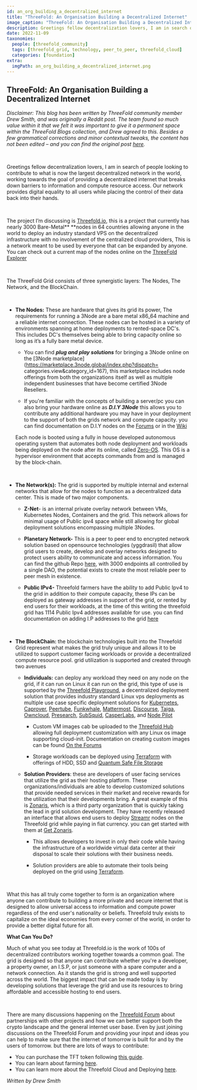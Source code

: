 ```yaml
---
id: an_org_building_a_decentralized_internet
title: "ThreeFold: An Organisation Building a Decentralized Internet"
image_caption: "ThreeFold: An Organisation Building a Decentralized Internet"
description: Greetings fellow decentralization lovers, I am in search of people looking to contribute to what is now the largest decentralized network in the world, working towards the goal of providing a decentralized internet that breaks down barriers to information and compute resource access. Our network provides digital equality to all users while placing the control of their data back into their hands.
date: 2022-11-09
taxonomies:
  people: [threefold_community]
  tags: [threefold_grid, technology, peer_to_peer, threefold_cloud]
  categories: [foundation]
extra:
  imgPath: an_org_building_a_decentralized_internet.png
---
```


## ThreeFold: An Organisation Building a Decentralized Internet

_*Disclaimer: This blog has been written by ThreeFold community member Drew Smith, and was originally a Reddit post. The team found so much value within it that we felt it was important to give it a permanent space within the ThreeFold Blogs collection, and Drew agreed to this. Besides a few grammatical corrections and minor contextual tweaks, the content has not been edited – and you can find the original post [here](https://www.reddit.com/user/DrewSmith214/comments/yhym2f/an_organization_building_a_decentralized_internet/).*_

<br>

Greetings fellow decentralization lovers, I am in search of people looking to contribute to what is now the largest decentralized network in the world, working towards the goal of providing a decentralized internet that breaks down barriers to information and compute resource access. Our network provides digital equality to all users while placing the control of their data back into their hands.

<br>

The project I’m discussing is [Threefold.io](https://threefold.io/), this is a project that currently has nearly 3000 Bare-Metal\*\* \*\*nodes in 64 countries allowing anyone in the world to deploy an industry standard VPS on the decentralized infrastructure with no involvement of the centralized cloud providers, This is a network meant to be used by everyone that can be expanded by anyone. You can check out a current map of the nodes online on the [ThreeFold Explorer](https://dashboard.grid.tf/explorer/statistics)

<br>

The ThreeFold Grid consists of three synergistic layers: The Nodes, The Network, and the BlockChain.

<br>

- **The Nodes:** These are hardware that gives its grid its power, The requirements for running a 3Node are a bare metal x86_64 machine and a reliable internet connection. These nodes can be hosted in a variety of environments spanning at home deployments to rented-space DC's. This includes DC's themselves being able to bring capacity online so long as it’s a fully bare metal device.

  - You can find **_plug and play solutions_** for bringing a 3Node online on the [3Node marketplace](https://marketplace.3node.global/index.php?dispatch= categories.view&category_id=167), this marketplace includes node offerings from both the organizations itself as well as multiple independent businesses that have become certified 3Node Resellers.

  - If you're familiar with the concepts of building a server/pc you can also bring your hardware online as **_D.I.Y 3Node_** this allows you to contribute any additional hardware you may have in your deployment to the support of both the grids network and compute capacity. you can find documentation on D.I.Y nodes on the [Forums](https://forum.threefold.io/t/diy-nodes-guide/837) or in the [Wiki](https://library.threefold.me/info/threefold#/tfgrid/farming/threefold__diy_guide)

  Each node is booted using a fully in house developed autonomous operating system that automates both node deployment and workloads being deployed on the node after its online, called [Zero-OS](https://github.com/threefoldtech/zos). This OS is a hypervisor environment that accepts commands from and is managed by the block-chain.

<br>

- **The Network(s):** The grid is supported by multiple internal and external networks that allow for the nodes to function as a decentralized data center. This is made of two major components.

  - **Z-Net**- is an internal private overlay network between VMs, Kubernetes Nodes, Containers and the grid. This network allows for minimal usage of Public ipv4 space while still allowing for global deployment solutions encompassing multiple 3Nodes.

  - **Planetary Network-** This is a peer to peer end to encrypted network solution based on opensource technologies (yggdrasil) that allow grid users to create, develop and overlay networks designed to protect users ability to communicate and access information. You can find the github Repo [here](https://github.com/threefoldtech/planetary_network), with 3000 endpoints all controlled by a single DAO, the potential exists to create the most reliable peer to peer mesh in existence.

  - **Public IPv4-** Threefold farmers have the ability to add Public Ipv4 to the grid in addition to their compute capacity, these IPs can be deployed as gateway addresses in support of the grid, or rented by end users for their workloads, at the time of this writing the threefold grid has 1114 Public Ipv4 addresses available for use. you can find documentation on adding I.P addresses to the grid [here](https://forum.threefold.io/t/diy-public-node-guide/3340)

<br>

- **The BlockChain:** the blockchain technologies built into the Threefold Grid represent what makes the grid truly unique and allows it to be utilized to support customer facing workloads or provide a decentralized compute resource pool. grid utilization is supported and created through two avenues
  - **Individuals:** can deploy any workload they need on any node on the grid, if it can run on Linux it can run on the grid, this type of use is supported by the [Threefold Playground](https://play.grid.tf/#/), a decentralized deployment solution that provides industry standard Linux vps deployments as multiple use case specific deployment solutions for [Kubernetes](https://kubernetes.io/), [Caprover](https://caprover.com/), [Peertube](https://joinpeertube.org/), [Funkwhale](https://funkwhale.audio/), [Mattermost](https://mattermost.com/), [Discourse](https://www.discourse.org/), [Taiga](https://www.taiga.io/), [Owncloud](https://owncloud.com/), [Presearch](https://presearch.io/), [SubSquid](https://subsquid.io/), [CasperLabs](https://casperlabs.io/), and [Node Pilot](https://nodepilot.tech/)

    - Custom VM images cab be uploaded to the [Threefold Hub](https://hub.grid.tf/) allowing full deployment customization with any Linux os image supporting cloud-init. Documentation on creating custom images can be found [On the Forums](https://forum.threefold.io/t/manipulating-cloud-images-for-the-grid/3380)

    - Storage workloads can be deployed using [Terraform](https://github.com/threefoldtech/terraform-provider-grid) with offerings of HDD, SSD and [Quantum Safe File Storage](https://github.com/threefoldtech/terraform-provider-grid)

  - **Solution Providers**: these are developers of user facing services that utilize the grid as their hosting platform. These organizations/individuals are able to develop customized solutions that provide needed services in their market and receive rewards for the utilization that their developments bring. A great example of this is [Zonaris](https://zonaris.con/), which is a third party organization that is quickly taking the lead in grid solution development. They have recently released an interface that allows end users to deploy [Streamr](https://streamr.network/discover/network/) nodes on the Threefold grid while paying in fiat currency. you can get started with them at [Get Zonaris](https://get.zonaris.com/).
    - This allows developers to invest in only their code while having the infrastructure of a worldwide virtual data center at their disposal to scale their solutions with their business needs.

    - Solution providers are able to automate their tools being deployed on the grid using [Terraform](https://github.com/threefoldtech/terraform-provider-grid).

<br>

What this has all truly come together to form is an organization where anyone can contribute to building a more private and secure internet that is designed to allow universal access to information and compute power regardless of the end user's nationality or beliefs. Threefold truly exists to capitalize on the ideal economies from every corner of the world, in order to provide a better digital future for all.

**What Can You Do?**

Much of what you see today at Threefold.io is the work of 100s of decentralized contributors working together towards a common goal. The grid is designed so that anyone can contribute whether you're a developer, a property owner, an I.S.P, or just someone with a spare computer and a network connection. As it stands the grid is strong and well supported across the world. The biggest impact that can be made today is by developing solutions that leverage the grid and use its resources to bring affordable and accessible hosting to end users.

<br>

There are many discussions happening on the [Threefold Forum](https://forum.threefold.io) about partnerships with other projects and how we can better support both the crypto landscape and the general internet user base. Even by just joining discussions on the Threefold Forum and providing your input and ideas you can help to make sure that the internet of tomorrow is built for and by the users of tomorrow. but there are lots of ways to contribute:

- You can purchase the TFT token following [this guide](https://library.threefold.me/info/threefold#/tokens/threefold__how_to_buy).
- You can learn about farming [here](https://library.threefold.me/info/threefold#/tfgrid/farming/threefold__farming_intro).
- You can learn more about the Threefold Cloud and Deploying [here](https://library.threefold.me/info/threefold#/cloud/threefold__cloud_home).

_*Written by Drew Smith*_

